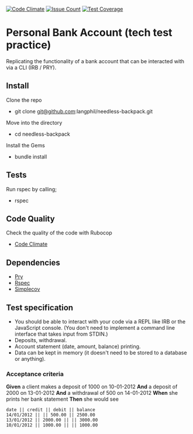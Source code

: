 [![Code Climate](https://codeclimate.com/github/codeclimate/codeclimate/badges/gpa.svg)](https://codeclimate.com/github/codeclimate/codeclimate) [![Issue Count](https://codeclimate.com/github/langphil/needless-backpack/badges/issue_count.svg)](https://codeclimate.com/github/langphil/needless-backpack) [![Test Coverage](https://codeclimate.com/github/langphil/needless-backpack/badges/coverage.svg)](https://codeclimate.com/github/langphil/needless-backpack)

Personal Bank Account (tech test practice)
===================
Replicating the functionality of a bank account that can be interacted with via a CLI (IRB / PRY).

## Install
Clone the repo
* git clone git@github.com:langphil/needless-backpack.git

Move into the directory
* cd needless-backpack

Install the Gems
* bundle install

## Tests
Run rspec by calling;
* rspec

## Code Quality
Check the quality of the code with Rubocop
* [Code Climate](https://codeclimate.com/github/langphil/needless-backpack)

## Dependencies
* [Pry](http://pryrepl.org/)
* [Rspec](http://rspec.info/)
* [Simplecov](https://github.com/colszowka/simplecov)

## Test specification
* You should be able to interact with your code via a REPL like IRB or the JavaScript console.  (You don't need to implement a command line interface that takes input from STDIN.)
* Deposits, withdrawal.
* Account statement (date, amount, balance) printing.
* Data can be kept in memory (it doesn't need to be stored to a database or anything).

### Acceptance criteria

**Given** a client makes a deposit of 1000 on 10-01-2012
**And** a deposit of 2000 on 13-01-2012
**And** a withdrawal of 500 on 14-01-2012
**When** she prints her bank statement
**Then** she would see

```
date || credit || debit || balance
14/01/2012 || || 500.00 || 2500.00
13/01/2012 || 2000.00 || || 3000.00
10/01/2012 || 1000.00 || || 1000.00
```

